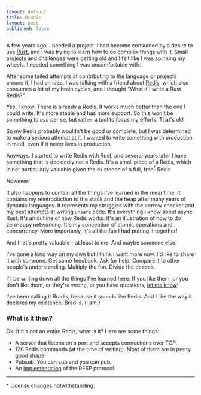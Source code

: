 ```yaml
---
layout: default
title: Bradis
layout: post
published: false
---
```


A few years ago, I needed a project. I had become consumed by a desire to use
[Rust](https://www.rust-lang.org/), and I was trying to learn how to do complex
things with it. Small projects and challenges were getting old and I felt like
I was spinning my wheels. I needed something I was uncomfortable with.

After some failed attempts at contributing to the language or projects around
it, I had an idea. I was talking with a friend about [Redis](https://redis.io),
which also consumes a lot of my brain cycles, and I thought "What if I write a
Rust Redis?".

Yes. I know. There is already a Redis. It works much better than the one I
could write. It's more stable and has more support. So this won't be something
to *use* per se, but rather a tool to focus my efforts. That's ok!

So my Redis probably wouldn't be good or complete, but I was determined to make
a serious attempt at it. I wanted to write something with production in mind,
even if it never lives in production.

Anyways. I started to write Redis with Rust, and several years later I have
something that is decidedly not a Redis. It's a small piece of a Redis, which
is not particularly valuable given the existence of a full,
free<sup>[*](#free-ish)</sup> Redis.

*However!*

It also happens to contain all the things I've learned in the meantime. It
contains my reintroduction to the stack and the heap after many years of
dynamic languages. It represents my struggles with the borrow checker and my
best attempts at writing <code>unsafe</code> code. It's everything I know about
async Rust. It's an outline of how Redis works. It's an illustration of how to
do zero-copy networking. It's my conception of atomic operations and
concurrency. More importanly, it's all the fun I had putting it together!

And that's pretty valuable - at least to me. And maybe someone else.

I've gone a long way on my own but I think I want more now. I'd like to share
it with someone. Get some feedback. Ask for help. Compare it to other people's
understanding. Multiply the fun. Divide the despair.

I'll be writing down all the things I've learned here. If you like them, or you
don't like them, or they're wrong, or you have questions, <a
href="https://hachyderm.io/@braddunbar" target="_blank">let me know</a>!

I've been calling it Bradis, because it sounds like Redis. And I like the way
it declares my existence. Brad is. (I am.)

### What is it then?

Ok. If it's not an entire Redis, what is it? Here are some things:

* A server that listens on a port and accepts connections over TCP.
* 126 Redis commands (at the time of writing). Most of them are in pretty good
  shape!
* Pubsub. You can sub and you can pub.
* An [implementation](http://github.com/braddunbar/respite) of the RESP protocol.

<hr>

<a id="free-ish">*</a> [License changes][license] notwithstanding.

[license]: https://redis.io/blog/redis-adopts-dual-source-available-licensing/
